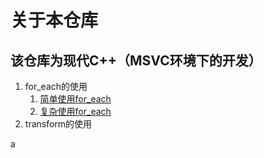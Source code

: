 # 关于本仓库
## 该仓库为现代C++（MSVC环境下的开发）
   1. for_each的使用
        1. [简单使用for_each](./files/for_each_1.cpp)
        2. [复杂使用for_each](./files/for)
   2. transform的使用

   a